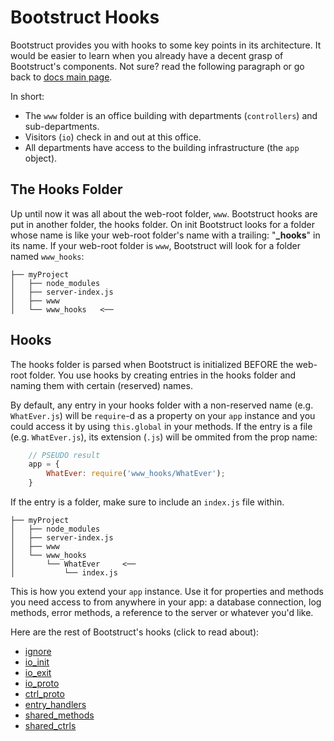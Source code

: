 Bootstruct Hooks
================
Bootstruct provides you with hooks to some key points in its architecture. It would be easier to learn when you already have a decent grasp of Bootstruct's components. Not sure? read the following paragraph or go back to [docs main page](https://github.com/taitulism/Bootstruct/blob/master/README.md).

In short:  
* The `www` folder is an office building with departments (`controllers`) and sub-departments. 
* Visitors (`io`) check in and out at this office. 
* All departments have access to the building infrastructure (the `app` object).




The Hooks Folder
----------------
Up until now it was all about the web-root folder, `www`. Bootstruct hooks are put in another folder, the hooks folder. On init Bootstruct looks for a folder whose name is like your web-root folder's name with a trailing: "**_hooks**" in its name. If your web-root folder is `www`, Bootstruct will look for a folder named `www_hooks`:
```
├── myProject
│   ├── node_modules
│   ├── server-index.js
│   ├── www
│   └── www_hooks   <──
```



Hooks
-----
The hooks folder is parsed when Bootstruct is initialized BEFORE the web-root folder. You use hooks by creating entries in the hooks folder and naming them with certain (reserved) names.

By default, any entry in your hooks folder with a non-reserved name (e.g. `WhatEver.js`) will be `require`-d as a property on your `app` instance and you could access it by using `this.global` in your methods. If the entry is a file (e.g. `WhatEver.js`), its extension (`.js`) will be ommited from the prop name:
``` js
	// PSEUDO result
	app = {
		WhatEver: require('www_hooks/WhatEver');
	}
```
If the entry is a folder, make sure to include an `index.js` file within.
```
├── myProject
│   ├── node_modules
│   ├── server-index.js
│   ├── www
│   └── www_hooks
│       └── WhatEver     <──
│           └── index.js
```
This is how you extend your `app` instance. Use it for properties and methods you need access to from anywhere in your app: a database connection, log methods, error methods, a reference to the server or whatever you'd like.

Here are the rest of Bootstruct's hooks (click to read about):
* [ignore](https://github.com/taitulism/Bootstruct/blob/master/Docs/Reserved-Entry-Names/Hooks/ignore.md)
* [io_init](https://github.com/taitulism/Bootstruct/blob/master/Docs/Reserved-Entry-Names/Hooks/io_init.md)
* [io_exit](https://github.com/taitulism/Bootstruct/blob/master/Docs/Reserved-Entry-Names/Hooks/io_exit.md)
* [io_proto](https://github.com/taitulism/Bootstruct/blob/master/Docs/Reserved-Entry-Names/Hooks/io_proto.md)
* [ctrl_proto](https://github.com/taitulism/Bootstruct/blob/master/Docs/Reserved-Entry-Names/Hooks/ctrl_proto.md)
* [entry_handlers](https://github.com/taitulism/Bootstruct/blob/master/Docs/Reserved-Entry-Names/Hooks/entry_handlers.md)
* [shared_methods](https://github.com/taitulism/Bootstruct/blob/master/Docs/Reserved-Entry-Names/Hooks/shared_methods.md)
* [shared_ctrls](https://github.com/taitulism/Bootstruct/blob/master/Docs/Reserved-Entry-Names/Hooks/shared_ctrls.md)